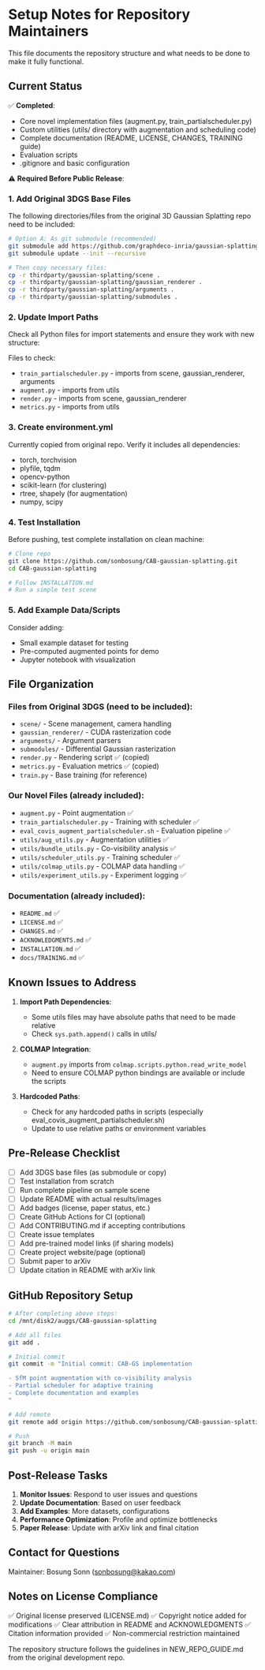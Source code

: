 # Setup Notes for Repository Maintainers

This file documents the repository structure and what needs to be done to make it fully functional.

## Current Status

✅ **Completed**:
- Core novel implementation files (augment.py, train_partialscheduler.py)
- Custom utilities (utils/ directory with augmentation and scheduling code)
- Complete documentation (README, LICENSE, CHANGES, TRAINING guide)
- Evaluation scripts
- .gitignore and basic configuration

⚠️ **Required Before Public Release**:

### 1. Add Original 3DGS Base Files

The following directories/files from the original 3D Gaussian Splatting repo need to be included:

```bash
# Option A: As git submodule (recommended)
git submodule add https://github.com/graphdeco-inria/gaussian-splatting.git thirdparty/gaussian-splatting
git submodule update --init --recursive

# Then copy necessary files:
cp -r thirdparty/gaussian-splatting/scene .
cp -r thirdparty/gaussian-splatting/gaussian_renderer .
cp -r thirdparty/gaussian-splatting/arguments .
cp -r thirdparty/gaussian-splatting/submodules .
```

### 2. Update Import Paths

Check all Python files for import statements and ensure they work with new structure:

Files to check:
- `train_partialscheduler.py` - imports from scene, gaussian_renderer, arguments
- `augment.py` - imports from utils
- `render.py` - imports from scene, gaussian_renderer
- `metrics.py` - imports from utils

### 3. Create environment.yml

Currently copied from original repo. Verify it includes all dependencies:
- torch, torchvision
- plyfile, tqdm
- opencv-python
- scikit-learn (for clustering)
- rtree, shapely (for augmentation)
- numpy, scipy

### 4. Test Installation

Before pushing, test complete installation on clean machine:

```bash
# Clone repo
git clone https://github.com/sonbosung/CAB-gaussian-splatting.git
cd CAB-gaussian-splatting

# Follow INSTALLATION.md
# Run a simple test scene
```

### 5. Add Example Data/Scripts

Consider adding:
- Small example dataset for testing
- Pre-computed augmented points for demo
- Jupyter notebook with visualization

## File Organization

### Files from Original 3DGS (need to be included):
- `scene/` - Scene management, camera handling
- `gaussian_renderer/` - CUDA rasterization code
- `arguments/` - Argument parsers
- `submodules/` - Differential Gaussian rasterization
- `render.py` - Rendering script ✅ (copied)
- `metrics.py` - Evaluation metrics ✅ (copied)
- `train.py` - Base training (for reference)

### Our Novel Files (already included):
- `augment.py` - Point augmentation ✅
- `train_partialscheduler.py` - Training with scheduler ✅
- `eval_covis_augment_partialscheduler.sh` - Evaluation pipeline ✅
- `utils/aug_utils.py` - Augmentation utilities ✅
- `utils/bundle_utils.py` - Co-visibility analysis ✅
- `utils/scheduler_utils.py` - Training scheduler ✅
- `utils/colmap_utils.py` - COLMAP data handling ✅
- `utils/experiment_utils.py` - Experiment logging ✅

### Documentation (already included):
- `README.md` ✅
- `LICENSE.md` ✅
- `CHANGES.md` ✅
- `ACKNOWLEDGMENTS.md` ✅
- `INSTALLATION.md` ✅
- `docs/TRAINING.md` ✅

## Known Issues to Address

1. **Import Path Dependencies**: 
   - Some utils files may have absolute paths that need to be made relative
   - Check `sys.path.append()` calls in utils/

2. **COLMAP Integration**:
   - `augment.py` imports from `colmap.scripts.python.read_write_model`
   - Need to ensure COLMAP python bindings are available or include the scripts

3. **Hardcoded Paths**:
   - Check for any hardcoded paths in scripts (especially eval_covis_augment_partialscheduler.sh)
   - Update to use relative paths or environment variables

## Pre-Release Checklist

- [ ] Add 3DGS base files (as submodule or copy)
- [ ] Test installation from scratch
- [ ] Run complete pipeline on sample scene
- [ ] Update README with actual results/images
- [ ] Add badges (license, paper status, etc.)
- [ ] Create GitHub Actions for CI (optional)
- [ ] Add CONTRIBUTING.md if accepting contributions
- [ ] Create issue templates
- [ ] Add pre-trained model links (if sharing models)
- [ ] Create project website/page (optional)
- [ ] Submit paper to arXiv
- [ ] Update citation in README with arXiv link

## GitHub Repository Setup

```bash
# After completing above steps:
cd /mnt/disk2/auggs/CAB-gaussian-splatting

# Add all files
git add .

# Initial commit
git commit -m "Initial commit: CAB-GS implementation

- SfM point augmentation with co-visibility analysis
- Partial scheduler for adaptive training
- Complete documentation and examples
"

# Add remote
git remote add origin https://github.com/sonbosung/CAB-gaussian-splatting.git

# Push
git branch -M main
git push -u origin main
```

## Post-Release Tasks

1. **Monitor Issues**: Respond to user issues and questions
2. **Update Documentation**: Based on user feedback
3. **Add Examples**: More datasets, configurations
4. **Performance Optimization**: Profile and optimize bottlenecks
5. **Paper Release**: Update with arXiv link and final citation

## Contact for Questions

Maintainer: Bosung Sonn (sonbosung@kakao.com)

## Notes on License Compliance

✅ Original license preserved (LICENSE.md)
✅ Copyright notice added for modifications
✅ Clear attribution in README and ACKNOWLEDGMENTS
✅ Citation information provided
✅ Non-commercial restriction maintained

The repository structure follows the guidelines in NEW_REPO_GUIDE.md from the original development repo.

